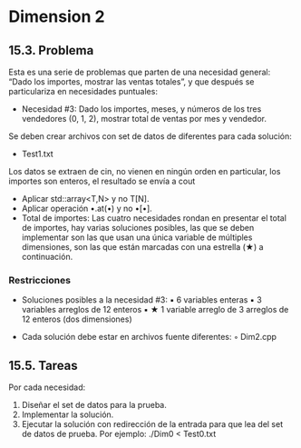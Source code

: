  # Dimension 2

## 15.3. Problema
Esta es una serie de problemas que parten de una necesidad general: “Dado
los importes, mostrar las ventas totales”, y que después se particulariza en
necesidades puntuales:
* Necesidad #3: Dado los importes, meses, y números de los tres vendedores
(0, 1, 2), mostrar total de ventas por mes y vendedor.

Se deben crear archivos con set de datos de diferentes para cada solución:
* Test1.txt

Los datos se extraen de cin, no vienen en ningún orden en particular, los
importes son enteros, el resultado se envía a cout
* Aplicar std::array<T,N> y no T[N].
* Aplicar operación •.at(•) y no •[•].
* Total de importes: Las cuatro necesidades rondan en presentar el total de
importes, hay varias soluciones posibles, las que se deben implementar son
las que usan una única variable de múltiples dimensiones, son las que están
marcadas con una estrella (★) a continuación.

### Restricciones
* Soluciones posibles a la necesidad #3:
▪ 6 variables enteras
▪ 3 variables arreglos de 12 enteros
▪ ★ 1 variable arreglo de 3 arreglos de 12 enteros (dos dimensiones)

* Cada solución debe estar en archivos fuente diferentes:
◦ Dim2.cpp

## 15.5. Tareas
Por cada necesidad:
1. Diseñar el set de datos para la prueba.
2. Implementar la solución.
3. Ejecutar la solución con redirección de la entrada para que lea del set de
datos de prueba. Por ejemplo: ./Dim0 < Test0.txt
